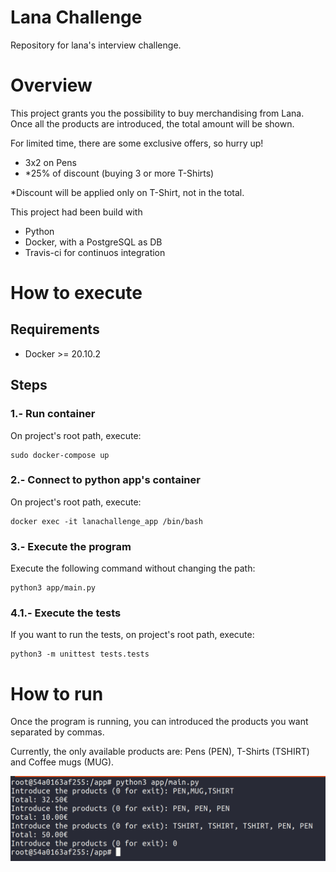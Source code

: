 # Lana Challenge
Repository for lana's interview challenge.

# Overview
This project grants you the possibility to buy merchandising from Lana.
Once all the products are introduced, the total amount will be shown.

For limited time, there are some exclusive offers, so hurry up!
- 3x2 on Pens
- *25% of discount (buying 3 or more T-Shirts)

*Discount will be applied only on T-Shirt, not in the total.

This project had been build with
- Python
- Docker, with a PostgreSQL as DB
- Travis-ci for continuos integration

# How to execute
## Requirements
- Docker >= 20.10.2

## Steps


### 1.- Run container
On project's root path, execute:

```
sudo docker-compose up 
```

### 2.- Connect to python app's container
On project's root path, execute:

```
docker exec -it lanachallenge_app /bin/bash
```

### 3.- Execute the program

Execute the following command without changing the path:

```
python3 app/main.py
```

### 4.1.- Execute the tests
If you want to run the tests, on project's root path, execute:

```
python3 -m unittest tests.tests
```

# How to run

Once the program is running, you can introduced the products you want separated by commas.

Currently, the only available products are: Pens (PEN), T-Shirts (TSHIRT) and Coffee mugs (MUG).

<img src="https://github.com/josse995/lanachallenge/blob/dev/resources/example.png">
